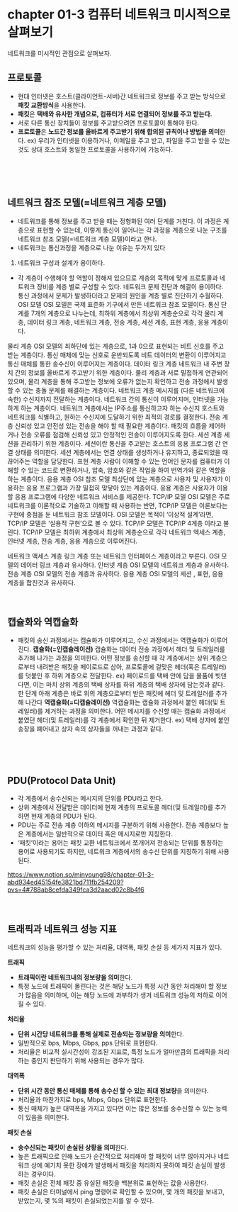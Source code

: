 # chapter 01-3 컴퓨터 네트워크 미시적으로 살펴보기
네트워크를 미시적인 관점으로 살펴보자.
<br />
## 프로토콜

- 현대 인터넷은 호스트(클라이언트-서버)간 네트워크로 정보를 주고 받는 방식으로 **패킷 교환방식**을 사용한다.
- **패킷**은 **택배와 유사한 개념으로,  컴퓨터가 서로 연결되어 정보를 주고 받는다.**
- 서로 다른 통신 장치들이 정보를 주고받으려면 프로토콜이 통해야 한다.
- **프로토콜**은 **노드간 정보를 올바르게 주고받기 위해 합의된 규칙이나 방법을 의미**한다.
ex) 우리가 인터넷을 이용하거나, 이메일을 주고 받고, 파일을 주고 받을 수 있는 것도 상대 호스트와 동일한 프로토콜을 사용하기에 가능하다.
<br />
<br />
<br />

## 네트워크 참조 모델(=네트워크 계층 모델)
- 네트워크를 통해 정보를 주고 받을 때는 정형화된 여러 단계를 거친다. 이 과정은 계층으로 표현할 수 있는데, 이렇게 통신이 일어나는 각 과정을 계층으로 나눈 구조를 네트워크 참조 모델(=네트워크 계층 모델)이라고 한다. 
- 네트워크는 통신과정을 계층으로 나눈 이유는 두가지 있다
1. 네트워크 구성과 설계가 용이하다.
- 각 계층이 수행해야 할 역할이 정해져 있으므로 계층의 목적에 맞게 프로토콜과 네트워크 장비를 계층 별로 구성할 수 있다.
네트워크 문제 진단과 해결이 용이하다.
통신 과정에서 문제가 발생하더라고 문제의 원인을 계층 별로 진단하기 수월하다.
OSI 모델
OSI 모델은 국제 표준화 기구에서 만든 네트워크 참조 모델이다.
통신 단계를 7개의 계층으로 나누는데, 최하위 계층에서 최상위 계층순으로 각각 물리 계층, 데이터 링크 계층, 네트워크 계층, 전송 계층, 세션 계층, 표현 계층, 응용 계층이다.
 

물리 계층
OSI 모델의 최하단에 있는 계층으로, 1과 0으로 표현되는 비트 신호를 주고 받는 계층이다. 
통신 매체에 맞는 신호로 운반되도록 비트 데이터의 변환이 이루어지고 통신 매체를 통한 송수신이 이루어지는 계층이다. 
데이터 링크 계층
네트워크 내 주변 장치 간의 정보를 올바르게 주고받기 위한 계층이다.
물리 계층과 서로 밀접하게 연관되어있으며, 물리 계층을 통해 주고받는 정보에 오류가 없는지 확인하고 전송 과정에서 발생할 수 있는 충돌 문제를 해결하는 계층이다.
네트워크 계층
메시지를 (다른 네트워크에 속한) 수신지까지 전달하는 계층이다. 
네트워크 간의 통신이 이루어지며, 인터넷을 가능하게 하는 계층이다. 
네트워크 계층에서는 IP주소를 통신하고자 하는 수신지 호스트와 네트워크를 식별하고, 원하는 수신지에 도달하기 위한 최적의 경로를 결정한다. 
전송 계층
신뢰성 있고 안전성 있는 전송을 해야 할 때 필요한 계층이다.
패킷의 흐름을 제어하거나 전송 오류를 점검해 신뢰성 있고 안정적인 전송이 이루어지도록 한다. 
세션 계층
세션을 관리하기 위한 계층이다.
세션이란 통신을 주고받는 호스트의 응용 프로그램 간 연결 상태를 의미한다. 
세션 계층에서는 연결 상태를 생성하거나 유지하고, 종료되었을 때 끊어주는 역할을 담당한다. 
표현 계층
사람이 이해할 수 있는 언어인 문자를 컴퓨터가 이해할 수 있는 코드로 변환하거나, 압축, 암호와 같은 작업을 하여 번역가와 같은 역할을 하는 계층이다. 
응용 계층
OSI 참조 모델 최상단에 있는 계층으로 사용자 및 사용자가 이용하는 응용 프로그램과 가장 밀접히 맞닿아 있는 계층이다. 
응용 계층은 사용자가 이용할 응용 프로그램에 다양한 네트워크 서비스를 제공한다. 
TCP/IP 모델
OSI 모델은 주로 네트워크를 이론적으로 기술하고 이해할 때 사용하는 반면, TCP/IP 모델은 이론보다는 구현에 중점을 둔 네트워크 참조 모델이다. 
OSI 모델은 목적이 ‘이상적 설계’라면, TCP/IP 모델은 ‘실용적 구현’으로 볼 수 있다.
TCP/IP 모델은 TCP/IP 4계층 이라고 불린다. 
TCP/IP 모델은 최하위 계층에서 최상위 계층순으로 각각 네트워크 엑세스 계층, 인터넷 계층, 전송 계층, 응용 계층으로 이루어진다.


네트워크 액세스 계층 
링크 계층 또는 네트워크 인터페이스 계층이라고 부른다. 
OSI 모델의 데이터 링크 계층과 유사하다. 
인터넷 계층
OSI 모델의 네트워크 계층과 유사하다. 
전송 계층
OSI 모델의 전송 계층과 유사하다. 
응용 계층
OSI 모델의 세션 , 표현, 응용 계층을 합친것과 유사하다. 
<br />
<br />
<br />

## 캡슐화와 역캡슐화
- 패킷의 송신 과정에서는 캡슐화가 이루어지고, 수신 과정에서는 역캡슐화가 이루어진다. 
**캡슐화(=인캡슐레이션)**
캡슐화는 데이터 전송 과정에서 헤더 및 트레일러를 추가해 나가는 과정을 의미한다. 
어떤 정보를 송신할 때 각 계층에서는 상위 계층으로부터 내려받은 패킷을 페이로드로 삼아, 프로토콜에 걸맞은 헤더(혹은 트레일러)를 덧붙인 후 하위 계층으로 전달한다. 
ex) 페이로드를 택배 안에 담을 물품에 빗댄다면, 이는 마치 상위 계층의 택배 상자를 하위 계층의 택배 상자에 담는것과 같다. 
한 단계 아래 계층은 바로 위의 계층으로부터 받은 패킷에 헤더 및 트레일러를 추가해 나간다
**역캡슐화(=디캡슐레이션)**
역캡슐화는 캡슐화 과정에서 붙인 헤더(및 트레일러)를 제거하는 과정을 의미한다.
어떤 메시지를 수신할 때는 캡슐화 과정에서 붙였던 헤더(및 트레일러)를 각 계층에서 확인한 뒤 제거한다.
ex) 택배 상자에 붙인 송장을 뗴어내고 상자 속의 상자들을 꺼내는 과정과 같다.
<br />
<br />
<br />

## PDU(Protocol Data Unit)
- 각 계층에서 송수신되는 메시지의 단위를 PDU라고 한다.
- 상위 계층에서 전달받은 데이터에 현재 계층의 프로토콜 헤더(및 트레일러)를 추가하면 현재 계층의 PDU가 된다. 
- PDU는 주로 전송 계층 이하의 메시지를 구분하기 위해 사용한다. 전송 계층보다 높은 계층에서는 일반적으로 데이터 혹은 메시지로만 지칭한다.
- ‘패킷’이라는 용어는 패킷 교환 네트워크에서 쪼개어져 전송되는 단위를 통칭하는 용어로 사용되기도 하지만, 네트워크 계층에서의 송수신 단위를 지칭하기 위해 사용된다.

https://www.notion.so/minyoung98/chapter-01-3-abd934ed45154fe3821bd711fb254209?pvs=4#788ab8cefda349fca3d2aacd02c8b4f6
<br />
<br />
<br />

## 트래픽과 네트워크 성능 지표

네트워크의 성능을 평가할 수 있는 처리율, 대역폭, 패킷 손실 등 세가지 지표가 있다. 

**트래픽**

- **트래픽이란 네트워크내의 정보량을 의미**한다.
- 특정 노드에 트래픽이 몰린다는 것은 해당 노드가 특정 시간 동안 처리해야 할 정보가 많음을 의미하며, 이는 해당 노드에 과부하가 생겨 네트워크 성능의 저하로 이어질 수 있다.

**처리율**

- **단위 시간당 네트워크를 통해 실제로 전송되는 정보량을 의미**한다.
- 일반적으로 bps, Mbps, Gbps, pps 단위로 표현한다.
- 처리율은 비교적 실시간성이 강조된 지표로, 특정 노드가 얼마만큼의 트래픽을 처리하는 중인지 판단하기 위해 사용되는 경우가 많다.

**대역폭**

- **단위 시간 동안 통신 매체를 통해 송수신 할 수 있는 최대 정보량**을 의미한다.
- 처리율과 마찬가지로 bps, Mbps, Gbps 단위로 표현한다.
- 통신 매체가 높은 대역폭을 가지고 있다면 이는 많은 정보를 송수신할 수 있는 능력이 있음을 의미한다.

**패킷 손실**  

- **송수신되는 패킷이 손실된 상황을 의미**한다.
- 높은 트래픽으로 인해 노드가 순간적으로 처리해야 할 패킷이 너무 많아지거나 네트워크 상에 예기치 못한 장애가 발생해서 패킷을 처리하지 못하여 패킷 손실이 발생하는 경우이다.
- 패킷 손실은 전체 패킷 중 유실된 패킷을 백분위로 표현하는 값을 사용한다.
- 패킷 손실은 터미널에서 ping 명령어로 확인할 수 있으며, 몇 개의 패킷을 보내고, 받았는지, 몇 %의 패킷이 손실되었는지를 알 수 있다.

